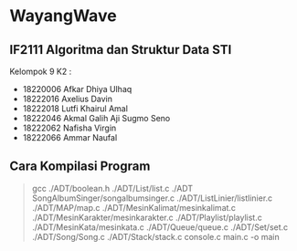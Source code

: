 # WayangWave
## IF2111 Algoritma dan Struktur Data STI

Kelompok 9 K2 :
- 18220006	Afkar Dhiya Ulhaq
- 18222016	Axelius Davin
- 18222018	Lutfi Khairul Amal
- 18222046	Akmal Galih Aji Sugmo Seno
- 18222062	Nafisha Virgin
- 18222066	Ammar Naufal

## Cara Kompilasi Program
> gcc ./ADT/boolean.h ./ADT/List/list.c ./ADT SongAlbumSinger/songalbumsinger.c ./ADT/ListLinier/listlinier.c ./ADT/MAP/map.c ./ADT/MesinKalimat/mesinkalimat.c ./ADT/MesinKarakter/mesinkarakter.c ./ADT/Playlist/playlist.c ./ADT/MesinKata/mesinkata.c ./ADT/Queue/queue.c ./ADT/Set/set.c ./ADT/Song/Song.c ./ADT/Stack/stack.c console.c main.c -o main